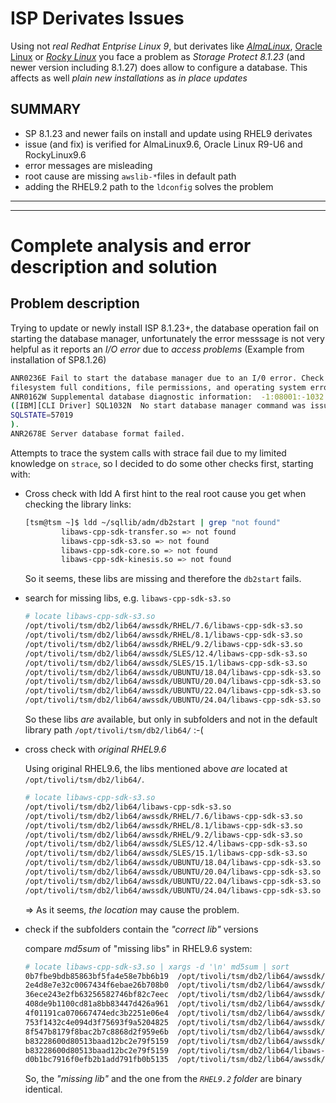 <!---
(C) 2025 Bjørn Nachtwey, Cristie Data GmbH
-->

# ISP Derivates Issues
Using not *real Redhat Entprise Linux 9*, but derivates like [*AlmaLinux*](https://almalinux.org/get-almalinux/), [Oracle Linux](https://yum.oracle.com/oracle-linux-isos.html) or [*Rocky Linux*](https://rockylinux.org/download) you face a problem as *Storage Protect 8.1.23* (and newer version including 8.1.27) does allow to configure a database. This affects as well *plain new installations* as *in place updates*

## SUMMARY
- SP 8.1.23 and newer fails on install and update using RHEL9 derivates
- issue (and fix) is verified for AlmaLinux9.6, Oracle Linux R9-U6 and RockyLinux9.6
- error messages are misleading 
- root cause are missing `awslib-*`files in default path
- adding the RHEL9.2 path to the `ldconfig` solves the problem


---
---
# Complete analysis and error description and solution

## Problem description
Trying to update or newly install ISP 8.1.23+, the database operation fail on starting the database manager, unfortunately the error messsage is not very helpful as it reports an *I/O error* due to *access problems* (Example from installation of SP8.1.26)

```bash
ANR0236E Fail to start the database manager due to an I/0 error. Check for
filesystem full conditions, file permissions, and operating system errors.
ANR0162W Supplemental database diagnostic information:  -1:08001:-1032
([IBM][CLI Driver] SQL1032N  No start database manager command was issued. 
SQLSTATE=57019
).
ANR2678E Server database format failed.
```

Attempts to trace the system calls with strace fail due to my limited knowledge on `strace`, so I decided to do some other checks first, starting with:

- Cross check with ldd
  A first hint to the real root cause you get when checking the library links:

  ```bash
  [tsm@tsm ~]$ ldd ~/sqllib/adm/db2start | grep "not found"
          libaws-cpp-sdk-transfer.so => not found
          libaws-cpp-sdk-s3.so => not found
          libaws-cpp-sdk-core.so => not found
          libaws-cpp-sdk-kinesis.so => not found
  ```
  So it seems, these libs are missing and therefore the `db2start` fails.

- search for missing libs, e.g. `libaws-cpp-sdk-s3.so`

  ```bash
  # locate libaws-cpp-sdk-s3.so
  /opt/tivoli/tsm/db2/lib64/awssdk/RHEL/7.6/libaws-cpp-sdk-s3.so
  /opt/tivoli/tsm/db2/lib64/awssdk/RHEL/8.1/libaws-cpp-sdk-s3.so
  /opt/tivoli/tsm/db2/lib64/awssdk/RHEL/9.2/libaws-cpp-sdk-s3.so
  /opt/tivoli/tsm/db2/lib64/awssdk/SLES/12.4/libaws-cpp-sdk-s3.so
  /opt/tivoli/tsm/db2/lib64/awssdk/SLES/15.1/libaws-cpp-sdk-s3.so
  /opt/tivoli/tsm/db2/lib64/awssdk/UBUNTU/18.04/libaws-cpp-sdk-s3.so
  /opt/tivoli/tsm/db2/lib64/awssdk/UBUNTU/20.04/libaws-cpp-sdk-s3.so
  /opt/tivoli/tsm/db2/lib64/awssdk/UBUNTU/22.04/libaws-cpp-sdk-s3.so
  /opt/tivoli/tsm/db2/lib64/awssdk/UBUNTU/24.04/libaws-cpp-sdk-s3.so
  ```

  So these libs *are* available, but only in subfolders and not in the default library path `/opt/tivoli/tsm/db2/lib64/` :-(

- cross check with *original RHEL9.6*

  Using original RHEL9.6, the libs mentioned above *are* located at `/opt/tivoli/tsm/db2/lib64/`.

  ```bash
  # locate libaws-cpp-sdk-s3.so
  /opt/tivoli/tsm/db2/lib64/libaws-cpp-sdk-s3.so
  /opt/tivoli/tsm/db2/lib64/awssdk/RHEL/7.6/libaws-cpp-sdk-s3.so
  /opt/tivoli/tsm/db2/lib64/awssdk/RHEL/8.1/libaws-cpp-sdk-s3.so
  /opt/tivoli/tsm/db2/lib64/awssdk/RHEL/9.2/libaws-cpp-sdk-s3.so
  /opt/tivoli/tsm/db2/lib64/awssdk/SLES/12.4/libaws-cpp-sdk-s3.so
  /opt/tivoli/tsm/db2/lib64/awssdk/SLES/15.1/libaws-cpp-sdk-s3.so
  /opt/tivoli/tsm/db2/lib64/awssdk/UBUNTU/18.04/libaws-cpp-sdk-s3.so
  /opt/tivoli/tsm/db2/lib64/awssdk/UBUNTU/20.04/libaws-cpp-sdk-s3.so
  /opt/tivoli/tsm/db2/lib64/awssdk/UBUNTU/22.04/libaws-cpp-sdk-s3.so
  /opt/tivoli/tsm/db2/lib64/awssdk/UBUNTU/24.04/libaws-cpp-sdk-s3.so
  ```

  => As it seems, *the location* may cause the problem.

- check if the subfolders contain the *"correct lib"* versions

  compare *md5sum* of "missing libs" in RHEL9.6 system:

  ```bash
  # locate libaws-cpp-sdk-s3.so | xargs -d '\n' md5sum | sort
  0b7fbe9bdb85863bf5fa4e58e7bb6b19  /opt/tivoli/tsm/db2/lib64/awssdk/RHEL/8.1/libaws-cpp-sdk-s3.so
  2e4d8e7e32c0067434f6ebae26b708b0  /opt/tivoli/tsm/db2/lib64/awssdk/SLES/15.1/libaws-cpp-sdk-s3.so
  36ece243e2fb63256582746bf82c7eec  /opt/tivoli/tsm/db2/lib64/awssdk/UBUNTU/22.04/libaws-cpp-sdk-s3.so
  408de9b1100cd81a8bb83447d426a961  /opt/tivoli/tsm/db2/lib64/awssdk/UBUNTU/24.04/libaws-cpp-sdk-s3.so
  4f01191ca070667474edc3b2251e06e4  /opt/tivoli/tsm/db2/lib64/awssdk/UBUNTU/20.04/libaws-cpp-sdk-s3.so
  753f1432c4e094d3f75693f9a5204825  /opt/tivoli/tsm/db2/lib64/awssdk/UBUNTU/18.04/libaws-cpp-sdk-s3.so
  8f547b8179f8bac2b7c8868d2f959e6b  /opt/tivoli/tsm/db2/lib64/awssdk/SLES/12.4/libaws-cpp-sdk-s3.so
  b83228600d80513baad12bc2e79f5159  /opt/tivoli/tsm/db2/lib64/awssdk/RHEL/9.2/libaws-cpp-sdk-s3.so
  b83228600d80513baad12bc2e79f5159  /opt/tivoli/tsm/db2/lib64/libaws-cpp-sdk-s3.so
  d0b1bc7916f0efb2b1add791fb0b5135  /opt/tivoli/tsm/db2/lib64/awssdk/RHEL/7.6/libaws-cpp-sdk-s3.so
  ```

  So, the *"missing lib"* and the one from the *`RHEL9.2` folder* are binary identical.